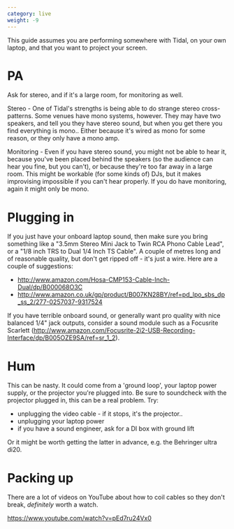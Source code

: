 ```yaml
---
category: live
weight: -9
---
```

This guide assumes you are performing somewhere with Tidal, on your own laptop, and that you want to project your screen.

# PA

Ask for stereo, and if it's a large room, for monitoring as well.

Stereo - One of Tidal's strengths is being able to do strange stereo cross-patterns. Some venues have mono systems, however. They may have two speakers, and tell you they have stereo sound, but when you get there you find everything is mono.. Either because it's wired as mono for some reason, or they only have a mono amp.

Monitoring - Even if you have stereo sound, you might not be able to hear it, because you've been placed behind the speakers (so the audience can hear you fine, but you can't), or because they're too far away in a large room. This might be workable (for some kinds of) DJs, but it makes improvising impossible if you can't hear properly. If you do have monitoring, again it might only be mono.

# Plugging in

If you just have your onboard laptop sound, then make sure you bring something like a "3.5mm Stereo Mini Jack to Twin RCA Phono Cable Lead", or a "1/8 inch TRS to Dual 1/4 Inch TS Cable". A couple of metres long and of reasonable quality, but don't get ripped off - it's just a wire. Here are a couple of suggestions:

* http://www.amazon.com/Hosa-CMP153-Cable-Inch-Dual/dp/B000068O3C
* http://www.amazon.co.uk/gp/product/B007KN28BY/ref=pd_lpo_sbs_dp_ss_2/277-0257037-9317524

If you have terrible onboard sound, or generally want pro quality with nice balanced 1/4" jack outputs, consider a sound module such as a Focusrite Scarlett (http://www.amazon.com/Focusrite-2i2-USB-Recording-Interface/dp/B005OZE9SA/ref=sr_1_2).

# Hum

This can be nasty. It could come from a 'ground loop', your laptop power supply, or the projector you're plugged into. Be sure to soundcheck with the projector plugged in, this can be a real problem. Try:

* unplugging the video cable - if it stops, it's the projector..
* unplugging your laptop power
* if you have a sound engineer, ask for a DI box with ground lift

Or it might be worth getting the latter in advance, e.g. the Behringer ultra di20.

# Packing up

There are a lot of videos on YouTube about how to coil cables so they don't break, *definitely* worth a watch.

https://www.youtube.com/watch?v=pEd7ru24Vx0
